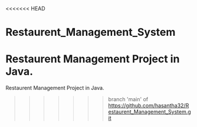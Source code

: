 
<<<<<<< HEAD
# Restaurent_Management_System 
Restaurent Management Project in Java.
=======
Restaurent Management Project in Java.
>>>>>>> branch 'main' of https://github.com/hasantha32/Restaurent_Management_System.git
